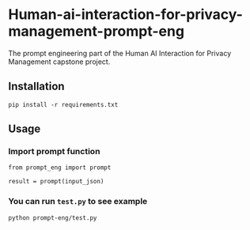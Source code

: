 # Human-ai-interaction-for-privacy-management-prompt-eng
The prompt engineering part of the Human AI Interaction for Privacy Management capstone project.

## Installation

```
pip install -r requirements.txt
```

## Usage
### Import prompt function

```
from prompt_eng import prompt

result = prompt(input_json)
```

### You can run `test.py` to see example

```
python prompt-eng/test.py
```